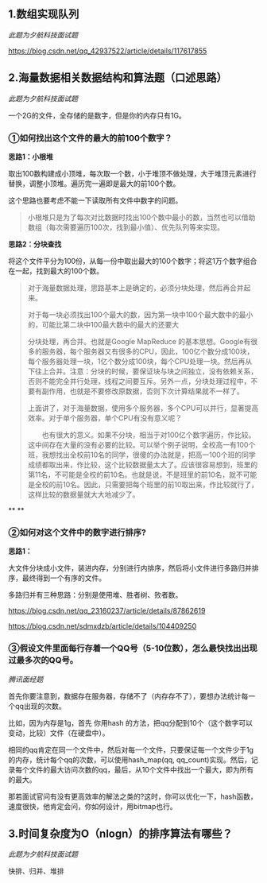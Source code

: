## 1.数组实现队列

*此题为夕航科技面试题*

https://blog.csdn.net/qq_42937522/article/details/117617855

## 2.海量数据相关数据结构和算法题（口述思路）

*此题为夕航科技面试题*

一个2G的文件，全存储的是数字，但是你的内存只有1G。

### ①如何找出这个文件的最大的前100个数字？

**思路1：小根堆**

取出100数构建成小顶堆，每次取一个数，小于堆顶不做处理，大于堆顶元素进行替换，调整小顶堆。遍历完一遍即是最大的前100个数。

这个思路也要考虑不能一下读取所有文件中数字的问题。



> 小根堆只是为了每次对比数据时找出100个数中最小的数，当然也可以借助数组（每次需要遍历100次，找到最小值）、优先队列等来实现。



**思路2：分块查找**

将这个文件平分为100份，从每一份中取出最大的100个数字；将这1万个数字组合在一起，找到最大的100个数。



> 对于海量数据处理，思路基本上是确定的，必须分块处理，然后再合并起来。
>
> 
>
> 对于每一块必须找出100个最大的数，因为第一块中100个最大数中的最小的，可能比第二块中100最大数中的最大的还要大
>
> 
>
> 分块处理，再合并。也就是Google MapReduce 的基本思想。Google有很多的服务器，每个服务器又有很多的CPU，因此，100亿个数分成100块，每个服务器处理一块，1亿个数分成100块，每个CPU处理一块。然后再从下往上合并。注意：分块的时候，要保证块与块之间独立，没有依赖关系，否则不能完全并行处理，线程之间要互斥。另外一点，分块处理过程中，不要有副作用，也就是不要修改原数据，否则下次计算结果就不一样了。
>
> 
>
> 上面讲了，对于海量数据，使用多个服务器，多个CPU可以并行，显著提高效率。对于单个服务器，单个CPU有没有意义呢？
>
> 　　也有很大的意义。如果不分块，相当于对100亿个数字遍历，作比较。这中间存在大量的没有必要的比较。可以举个例子说明，全校高一有100个班，我想找出全校前10名的同学，很傻的办法就是，把高一100个班的同学成绩都取出来，作比较，这个比较数据量太大了。应该很容易想到，班里的第11名，不可能是全校的前10名。也就是说，不是班里的前10名，就不可能是全校的前10名。因此，只需要把每个班里的前10取出来，作比较就行了，这样比较的数据量就大大地减少了。

**
**

### ②如何对这个文件中的数字进行排序?

**思路1：**

大文件分块成小文件，装进内存，分别进行内排序，然后将小文件进行多路归并排序，最终得到一个有序的文件。



多路归并有三种思路：分别是使用堆、胜者树、败者数。

https://blog.csdn.net/qq_23160237/article/details/87862619

https://blog.csdn.net/sdmxdzb/article/details/104409250

### ③假设文件里面每行存着一个QQ号（5-10位数），怎么最快找出出现过最多次的QQ号。

*腾讯面经题*

首先你要注意到，数据存在服务器，存储不了（内存存不了），要想办法统计每一个qq出现的次数。

比如，因为内存是1g，首先 你用hash 的方法，把qq分配到10个（这个数字可以变动，比较）文件（在硬盘中）。



相同的qq肯定在同一个文件中，然后对每一个文件，只要保证每一个文件少于1g的内存，统计每个qq的次数，可以使用hash_map(qq, qq_count)实现。然后，记录每个文件的最大访问次数的qq，最后，从10个文件中找出一个最大，即为所有的最大。



那若面试官问有没有更高效率的解法之类的?这时，你可以优化一下，hash函数，速度很快，他肯定会问，你如何设计，用bitmap也行。



## 3.时间复杂度为O（nlogn）的排序算法有哪些？

*此题为夕航科技面试题*

快排、归并、堆排